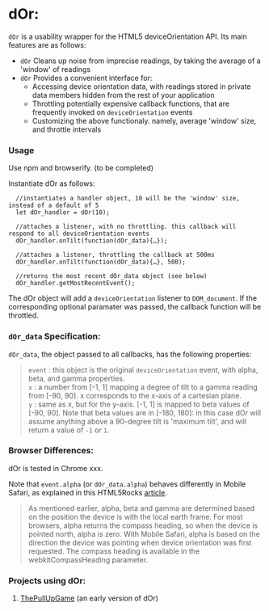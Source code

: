 # dOr: 

`dOr` is a usability wrapper for the HTML5 deviceOrientation API. Its main features are as follows:
  - `dOr` Cleans up noise from imprecise readings, by taking the average of a 'window' of readings
  - `dOr` Provides a convenient interface for:
    - Accessing device orientation data, with readings stored in private data members hidden from the rest of your application
    - Throttling potentially expensive callback functions, that are frequently invoked on `deviceOrientation` events
    - Customizing the above functionaly. namely, average 'window' size, and throttle intervals

### Usage

Use npm and browserify. (to be completed)

  Instantiate dOr as follows:
```
  //instantiates a handler object, 10 will be the 'window' size, instead of a default of 5
  let dOr_handler = dOr(10); 

  //attaches a listener, with no throttling. this callback will respond to all deviceOrientation events
  dOr_handler.onTilt(function(dOr_data){…});

  //attaches a listener, throttling the callback at 500ms
  dOr_handler.onTilt(function(dOr_data){…}, 500);

  //returns the most recent dOr_data object (see below)
  dOr_handler.getMostRecentEvent();
```

The dOr object will add a `deviceOrientation` listener to `DOM_document`. If the corresponding optional paramater was passed, the callback function will be throttled.

### `dOr_data` Specification:  
  `dOr_data`, the object passed to all callbacks, has the following properties:

  > `event` : this object is the original `deviceOrientation` event, with alpha, beta, and gamma properties.   
  `x` : a number from [-1, 1] mapping a degree of tilt to a gamma reading from [-90, 90]. x corresponds to the x-axis of a cartesian plane.  
  `y` : same as x, but for the y-axis. [-1, 1] is mapped to beta values of [-90, 90]. Note that beta values are in [-180, 180]: in this case dOr will assume anything above a 90-degree tilt is 'maximum tilt', and will return a value of `-1` or `1`.
  
### Browser Differences:

dOr is tested in Chrome xxx. 

Note that `event.alpha` (or `dOr_data.alpha`) behaves differently in Mobile Safari, as explained in this HTML5Rocks [article](http://www.html5rocks.com/en/tutorials/device/orientation/).

> As mentioned earlier, alpha, beta and gamma are determined based on the position the device is with the local earth frame. For most browsers, alpha returns the compass heading, so when the device is pointed north, alpha is zero. With Mobile Safari, alpha is based on the direction the device was pointing when device orientation was first requested. The compass heading is available in the webkitCompassHeading parameter.

### Projects using dOr:  
1. [ThePullUpGame](http://lhr0909.github.io/ThePullUpGame/) (an early version of dOr)